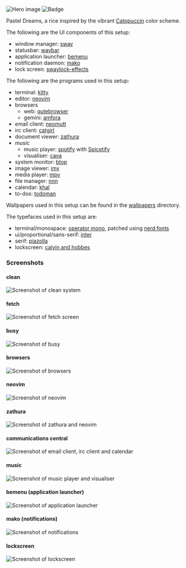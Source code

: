 ![Hero image](./images/hero.png)
![Badge](../images/inspired-by-catppuccin.svg)

Pastel Dreams, a rice inspired by the vibrant [Catppuccin](https://github.com/catppuccin/catppuccin) color scheme. 

The following are the UI components of this setup:
- window manager: [sway](https://swaywm.org/)
- statusbar: [waybar](https://github.com/Alexays/Waybar)
- application launcher: [bemenu](https://github.com/Cloudef/bemenu)
- notification daemon: [mako](https://github.com/emersion/mako)
- lock screen: [swaylock-effects](https://github.com/mortie/swaylock-effects)

The following are the programs used in this setup:
- terminal: [kitty](https://sw.kovidgoyal.net/kitty/)
- editor: [neovim](https://neovim.io/)
- browsers
	- web: [qutebrowser](https://qutebrowser.org/)
	- gemini: [amfora](https://github.com/makeworld-the-better-one/amfora)
- email client: [neomutt](https://neomutt.org/)
- irc client: [catgirl](https://git.causal.agency/catgirl/about/)
- document viewer: [zathura](https://pwmt.org/projects/zathura/)
- music
	- music player: [spotify](https://www.spotify.com/us/) with [Spicetify](https://spicetify.app/)
	- visualiser: [cava](https://github.com/ncmpcpp/ncmpcpp)
- system monitor: [btop](https://github.com/aristocratos/btop)
- image viewer: [imv](https://github.com/eXeC64/imv)
- media player: [mpv](https://mpv.io/)
- file manager: [nnn](https://github.com/jarun/nnn)
- calendar: [khal](https://github.com/pimutils/khal)
- to-dos: [todoman](https://github.com/pimutils/todoman)

Wallpapers used in this setup can be found in the [wallpapers](https://github.com/lokesh-krishna/dotfiles/tree/main/catppuccin/wallpapers) directory.

The typefaces used in this setup are:
- terminal/monospace: [operator mono](https://www.typography.com/fonts/operator/overview/), patched using [nerd fonts](https://github.com/ryanoasis/nerd-fonts/)
- ui/proportional/sans-serif: [inter](https://rsms.me/inter/)
- serif: [piazolla](https://piazzolla.huertatipografica.com/)
- lockscreen: [calvin and hobbes](https://www.dafont.com/calvin-and-hobbes.font)

### Screenshots

#### clean
![Screenshot of clean system](./images/clean.png)

#### fetch
![Screenshot of fetch screen](./images/fetch.png)

#### busy
![Screenshot of busy](./images/busy.png)

#### browsers
![Screenshot of browsers](./images/browsers.png)

#### neovim
![Screenshot of neovim](./images/neovim.png)

#### zathura
![Screenshot of zathura and neovim](./images/zathura.png)

#### communications central
![Screenshot of email client, irc client and calendar](./images/communications.png)

#### music
![Screenshot of music player and visualiser](./images/music.png)

#### bemenu (application launcher)
![Screenshot of application launcher](./images/bemenu.png)

#### mako (notifications)
![Screenshot of notifications](./images/mako.png)

#### lockscreen
![Screenshot of lockscreen](./images/lockscreen.png)
